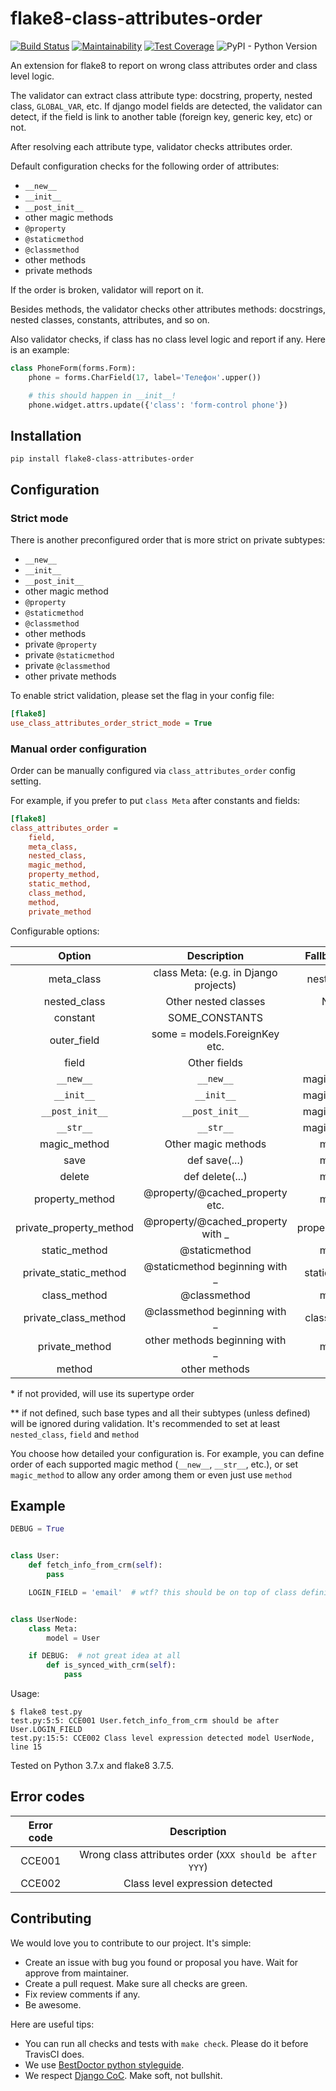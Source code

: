 # flake8-class-attributes-order

[![Build Status](https://github.com/best-doctor/flake8-class-attributes-order/actions/workflows/build.yml/badge.svg?branch=master)](https://github.com/best-doctor/flake8-class-attributes-order/actions/workflows/build.yml)
[![Maintainability](https://api.codeclimate.com/v1/badges/28b7cd9d0714ec4b93a3/maintainability)](https://codeclimate.com/github/best-doctor/flake8-class-attributes-order/maintainability)
[![Test Coverage](https://api.codeclimate.com/v1/badges/28b7cd9d0714ec4b93a3/test_coverage)](https://codeclimate.com/github/best-doctor/flake8-class-attributes-order/test_coverage)
![PyPI - Python Version](https://img.shields.io/pypi/pyversions/flake8-class-attributes-order)

An extension for flake8 to report on wrong class attributes order and
class level logic.

The validator can extract class attribute type: docstring, property,
nested class, `GLOBAL_VAR`, etc.
If django model fields are detected, the validator can detect,
if the field is link to another table (foreign key, generic key, etc)
or not.

After resolving each attribute type, validator checks attributes order.

Default configuration checks for the following order of attributes:

- `__new__`
- `__init__`
- `__post_init__`
- other magic methods
- `@property`
- `@staticmethod`
- `@classmethod`
- other methods
- private methods

If the order is broken, validator will report on it.

Besides methods, the validator checks other attributes methods:
docstrings, nested classes, constants, attributes, and so on.

Also validator checks, if class has no class level logic and report
if any. Here is an example:

```python
class PhoneForm(forms.Form):
    phone = forms.CharField(17, label='Телефон'.upper())

    # this should happen in __init__!
    phone.widget.attrs.update({'class': 'form-control phone'})

```

## Installation

```terminal
pip install flake8-class-attributes-order
```

## Configuration

### Strict mode

There is another preconfigured order that is more strict on private subtypes:

- `__new__`
- `__init__`
- `__post_init__`
- other magic method
- `@property`
- `@staticmethod`
- `@classmethod`
- other methods
- private `@property`
- private `@staticmethod`
- private `@classmethod`
- other private methods

To enable strict validation, please set the flag in your config file:

```ini
[flake8]
use_class_attributes_order_strict_mode = True
```

### Manual order configuration

Order can be manually configured via `class_attributes_order` config setting.

For example, if you prefer to put `class Meta` after constants and fields:

```ini
[flake8]
class_attributes_order =
    field,
    meta_class,
    nested_class,
    magic_method,
    property_method,
    static_method,
    class_method,
    method,
    private_method
```

Configurable options:

| Option                |               Description           | Fallbacks to\* |
|:---------------------:|:-----------------------------------:|:--------------:|
|meta_class             |class Meta: (e.g. in Django projects)| nested_class   |
|nested_class           |Other nested classes                 | None\*         |
|constant               |SOME_CONSTANTS                       | field          |
|outer_field            |some = models.ForeignKey etc.        | field          |
|field                  |Other fields                         | None           |
|`__new__`              |`__new__`                            | magic_method   |
|`__init__`             |`__init__`                           | magic_method   |
|`__post_init__`        |`__post_init__`                      | magic_method   |
|`__str__`              |`__str__`                            | magic_method   |
|magic_method           |Other magic methods                  | method         |
|save                   |def save(...)                        | method         |
|delete                 |def delete(...)                      | method         |
|property_method        |@property/@cached_property etc.      | method         |
|private_property_method|@property/@cached_property with _    | property_method|
|static_method          |@staticmethod                        | method         |
|private_static_method  |@staticmethod beginning with _       | static_method  |
|class_method           |@classmethod                         | method         |
|private_class_method   |@classmethod beginning with _        | class_method   |
|private_method         |other methods beginning with _       | method         |
|method                 |other methods                        | None           |

\* if not provided, will use its supertype order

\*\*  if not defined, such base types and all their subtypes (unless defined)
will be ignored during validation. It's recommended
to set at least `nested_class`, `field` and `method`

You choose how detailed your configuration is.
For example, you can define order of each supported magic method
(`__new__`, `__str__`, etc.), or set `magic_method`
to allow any order among them or even just use `method`

## Example

```python
DEBUG = True


class User:
    def fetch_info_from_crm(self):
        pass

    LOGIN_FIELD = 'email'  # wtf? this should be on top of class definition!


class UserNode:
    class Meta:
        model = User

    if DEBUG:  # not great idea at all
        def is_synced_with_crm(self):
            pass

```

Usage:

```terminal
$ flake8 test.py
test.py:5:5: CCE001 User.fetch_info_from_crm should be after User.LOGIN_FIELD
test.py:15:5: CCE002 Class level expression detected model UserNode, line 15
```

Tested on Python 3.7.x and flake8 3.7.5.

## Error codes

| Error code |                     Description                          |
|:----------:|:--------------------------------------------------------:|
|   CCE001   | Wrong class attributes order (`XXX should be after YYY`) |
|   CCE002   | Class level expression detected                          |

## Contributing

We would love you to contribute to our project. It's simple:

- Create an issue with bug you found or proposal you have.
  Wait for approve from maintainer.
- Create a pull request. Make sure all checks are green.
- Fix review comments if any.
- Be awesome.

Here are useful tips:

- You can run all checks and tests with `make check`. Please do it
  before TravisCI does.
- We use
  [BestDoctor python styleguide](https://github.com/best-doctor/guides/blob/master/guides/en/python_styleguide.md).
- We respect [Django CoC](https://www.djangoproject.com/conduct/).
  Make soft, not bullshit.
